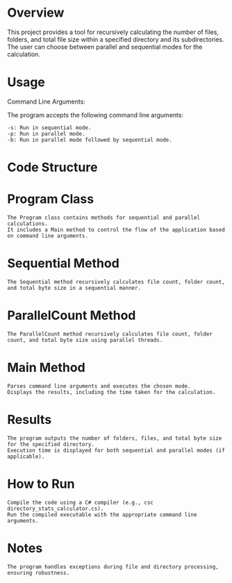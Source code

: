 # Overview

This project provides a tool for recursively calculating the number of files, folders, and total file size within a specified directory and its subdirectories. The user can choose between parallel and sequential modes for the calculation.

# Usage
Command Line Arguments:

The program accepts the following command line arguments:

    -s: Run in sequential mode.
    -p: Run in parallel mode.
    -b: Run in parallel mode followed by sequential mode.

# Code Structure
# Program Class

    The Program class contains methods for sequential and parallel calculations.
    It includes a Main method to control the flow of the application based on command line arguments.

# Sequential Method

    The Sequential method recursively calculates file count, folder count, and total byte size in a sequential manner.

# ParallelCount Method

    The ParallelCount method recursively calculates file count, folder count, and total byte size using parallel threads.

# Main Method

    Parses command line arguments and executes the chosen mode.
    Displays the results, including the time taken for the calculation.

# Results

    The program outputs the number of folders, files, and total byte size for the specified directory.
    Execution time is displayed for both sequential and parallel modes (if applicable).

# How to Run

    Compile the code using a C# compiler (e.g., csc directory_stats_calculator.cs).
    Run the compiled executable with the appropriate command line arguments.

# Notes

    The program handles exceptions during file and directory processing, ensuring robustness.
